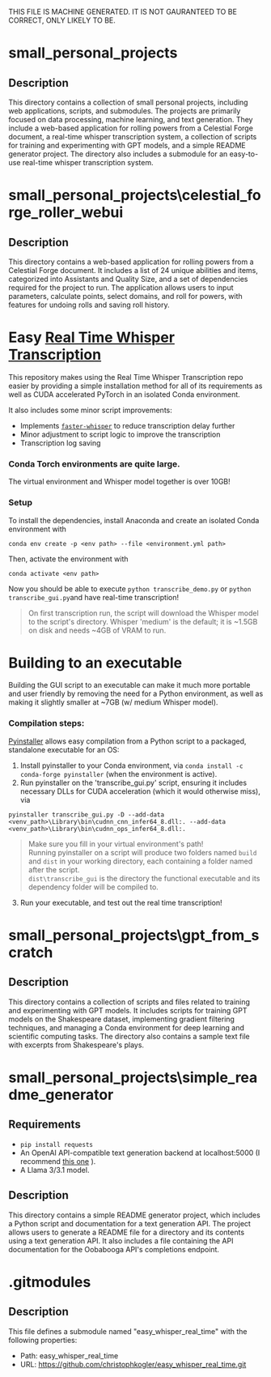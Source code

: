 THIS FILE IS MACHINE GENERATED. IT IS NOT GAURANTEED TO BE CORRECT, ONLY LIKELY TO BE.

# small_personal_projects
## Description
This directory contains a collection of small personal projects, including web applications, scripts, and submodules. The projects are primarily focused on data processing, machine learning, and text generation. They include a web-based application for rolling powers from a Celestial Forge document, a real-time whisper transcription system, a collection of scripts for training and experimenting with GPT models, and a simple README generator project. The directory also includes a submodule for an easy-to-use real-time whisper transcription system.

# small_personal_projects\celestial_forge_roller_webui
## Description
This directory contains a web-based application for rolling powers from a Celestial Forge document. It includes a list of 24 unique abilities and items, categorized into Assistants and Quality Size, and a set of dependencies required for the project to run. The application allows users to input parameters, calculate points, select domains, and roll for powers, with features for undoing rolls and saving roll history.

# Easy [Real Time Whisper Transcription](https://github.com/davabase/whisper_real_time)

This repository makes using the Real Time Whisper Transcription repo easier by providing a simple installation method for all of its requirements as well as CUDA accelerated PyTorch in an isolated Conda environment.  

It also includes some minor script improvements:
- Implements [`faster-whisper`](https://github.com/SYSTRAN/faster-whisper) to reduce transcription delay further
- Minor adjustment to script logic to improve the transcription
- Transcription log saving

### Conda Torch environments are quite large. 
The virtual environment and Whisper model together is over 10GB!

### Setup
To install the dependencies, install Anaconda and create an isolated Conda environment with 
```
conda env create -p <env path> --file <environment.yml path>
``` 
Then, activate the environment with 
```
conda activate <env path>
```

Now you should be able to execute `python transcribe_demo.py` or `python transcribe_gui.py`and have real-time transcription!
  >On first transcription run, the script will download the Whisper model to the script's directory.
  >Whisper 'medium' is the default; it is ~1.5GB on disk and needs ~4GB of VRAM to run.

# Building to an executable
Building the GUI script to an executable can make it much more portable and user friendly by removing the need for a Python environment, as well as making it slightly smaller at ~7GB (w/ medium Whisper model).

### Compilation steps:
[Pyinstaller](https://pyinstaller.org/en/stable/) allows easy compilation from a Python script to a packaged, standalone executable for an OS:
1) Install pyinstaller to your Conda environment, via `conda install -c conda-forge pyinstaller` (when the environment is active).
2) Run pyinstaller on the 'transcribe_gui.py' script, ensuring it includes necessary DLLs for CUDA acceleration (which it would otherwise miss), via
```
pyinstaller transcribe_gui.py -D --add-data <venv_path>\Library\bin\cudnn_cnn_infer64_8.dll:. --add-data <venv_path>\Library\bin\cudnn_ops_infer64_8.dll:.
```
> Make sure you fill in your virtual environment's path!  
> Running pyinstaller on a script will produce two folders named `build` and `dist` in your working directory, each containing a folder named after the script.  
> `dist\transcribe_gui` is the directory the functional executable and its dependency folder will be compiled to.  
3) Run your executable, and test out the real time transcription!


# small_personal_projects\gpt_from_scratch
## Description

This directory contains a collection of scripts and files related to training and experimenting with GPT models. It includes scripts for training GPT models on the Shakespeare dataset, implementing gradient filtering techniques, and managing a Conda environment for deep learning and scientific computing tasks. The directory also contains a sample text file with excerpts from Shakespeare's plays.

# small_personal_projects\simple_readme_generator
## Requirements
- `pip install requests`
- An OpenAI API-compatible text generation backend at localhost:5000 (I recommend [this one](https://github.com/oobabooga/text-generation-webui) ).
- A Llama 3/3.1 model.
## Description
This directory contains a simple README generator project, which includes a Python script and documentation for a text generation API. The project allows users to generate a README file for a directory and its contents using a text generation API. It also includes a file containing the API documentation for the Oobabooga API's completions endpoint.

# .gitmodules
## Description
This file defines a submodule named "easy_whisper_real_time" with the following properties:
- Path: easy_whisper_real_time
- URL: https://github.com/christophkogler/easy_whisper_real_time.git